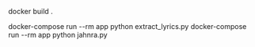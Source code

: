 docker build .

docker-compose run --rm app python extract_lyrics.py
docker-compose run --rm app python jahnra.py
